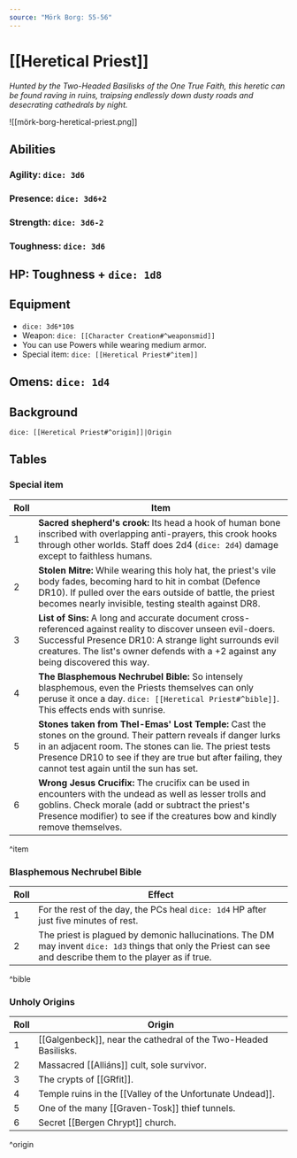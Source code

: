 ```yaml
---
source: "Mörk Borg: 55-56"
---
```

# [[Heretical Priest]]

*Hunted by the Two-Headed Basilisks of the One True Faith, this heretic can be found raving in ruins, traipsing endlessly down dusty roads and desecrating cathedrals by night.*

![[mörk-borg-heretical-priest.png]]


## Abilities

### Agility: `dice: 3d6`

### Presence: `dice: 3d6+2`

### Strength: `dice: 3d6-2`

### Toughness: `dice: 3d6`

## HP: Toughness + `dice: 1d8`

## Equipment

- `dice: 3d6*10`s
- Weapon: `dice: [[Character Creation#^weaponsmid]]`
- You can use Powers while wearing medium armor.
- Special item: `dice: [[Heretical Priest#^item]]`

## Omens: `dice: 1d4`

## Background

`dice: [[Heretical Priest#^origin]]|Origin`

## Tables

### Special item

| Roll | Item                                                                                                                                                                                                                                                                                |
| ---- | ----------------------------------------------------------------------------------------------------------------------------------------------------------------------------------------------------------------------------------------------------------------------------------- |
| 1    | **Sacred shepherd's crook:** Its head a hook of human bone inscribed with overlapping anti-prayers, this crook hooks through other worlds. Staff does 2d4 (`dice: 2d4`) damage except to faithless humans.                                                                          |
| 2    | **Stolen Mitre:** While wearing this holy hat, the priest's vile body fades, becoming hard to hit in combat (Defence DR10). If pulled over the ears outside of battle, the priest becomes nearly invisible, testing stealth against DR8.                                            |
| 3    | **List of Sins:** A long and accurate document cross-referenced against reality to discover unseen evil-doers. Successful Presence DR10: A strange light surrounds evil creatures. The list's owner defends with a +2 against any being discovered this way.                        |
| 4    | **The Blasphemous Nechrubel Bible:** So intensely blasphemous, even the Priests themselves can only peruse it once a day. `dice: [[Heretical Priest#^bible]]`. This effects ends with sunrise.                                                                                      |
| 5    | **Stones taken from Thel-Emas' Lost Temple:** Cast the stones on the ground. Their pattern reveals if danger lurks in an adjacent room. The stones can lie. The priest tests Presence DR10 to see if they are true but after failing, they cannot test again until the sun has set. |
| 6    | **Wrong Jesus Crucifix:** The crucifix can be used in encounters with the undead as well as lesser trolls and goblins. Check morale (add or subtract the priest's Presence modifier) to see if the creatures bow and kindly remove themselves.                                      |
^item

### Blasphemous Nechrubel Bible

| Roll | Effect                                                                                                                                                         |
| ---- | -------------------------------------------------------------------------------------------------------------------------------------------------------------- |
| 1    | For the rest of the day, the PCs heal `dice: 1d4` HP after just five minutes of rest.                                                                          |
| 2    | The priest is plagued by demonic hallucinations. The DM may invent `dice: 1d3` things that only the Priest can see and describe them to the player as if true. |
^bible

### Unholy Origins

| Roll | Origin                                                          |
| ---- | --------------------------------------------------------------- |
| 1    | [[Galgenbeck]], near the cathedral of the Two-Headed Basilisks. |
| 2    | Massacred [[Alliáns]] cult, sole survivor.                      |
| 3    | The crypts of [[GRfit]].                                        |
| 4    | Temple ruins in the [[Valley of the Unfortunate Undead]].       |
| 5    | One of the many [[Graven-Tosk]] thief tunnels.                  |
| 6    | Secret [[Bergen Chrypt]] church.                                |
^origin
